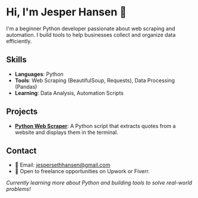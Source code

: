 # Hi, I'm Jesper Hansen 👋

I'm a beginner Python developer passionate about web scraping and automation. I build tools to help businesses collect and organize data efficiently.

## Skills
- **Languages**: Python
- **Tools**: Web Scraping (BeautifulSoup, Requests), Data Processing (Pandas)
- **Learning**: Data Analysis, Automation Scripts

## Projects
- **[Python Web Scraper](https://github.com/jeshan1111/python-web-scraper)**: A Python script that extracts quotes from a website and displays them in the terminal.

## Contact
- 📧 Email: jespersethhansen@gmail.com
- 💼 Open to freelance opportunities on Upwork or Fiverr.

*Currently learning more about Python and building tools to solve real-world problems!*
